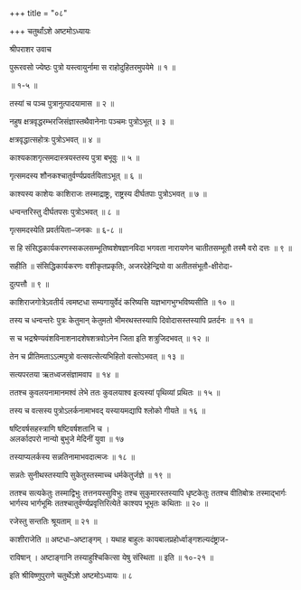 +++
title = "०८"

+++
चतुर्थांऽशे अष्टमोऽध्यायः

श्रीपराशर उवाच

पुरूरवसो ज्येष्ठः पुत्रो यस्त्वायुर्नामा स राहोदुहितरमुपयेमे ॥ १ ॥

॥ १-५ ॥

तस्यां च पञ्च पुत्रानुत्पादयामास ॥ २ ॥

नहुष क्षत्रवृद्धरम्भरजिसंज्ञास्तथैवानेनाः पञ्चमः पुत्रोऽभूत् ॥ ३ ॥

क्षत्रवृद्धात्सहोत्रः पुत्रोऽभवत् ॥ ४ ॥

काश्यकाशगृत्समदास्त्रयस्तस्य पुत्रा बभूवुः ॥ ५ ॥

गृत्समदस्य शौनकश्चातुर्वर्ण्यप्रवर्तयिताऽभूत् ॥ ६ ॥

काश्यस्य काशेयः काशिराजः तस्माद्राष्ट्रः, राष्ट्रस्य दीर्घतपाः पुत्रोऽभवत् ॥ ७ ॥

धन्वन्तरिस्तु दीर्घतपसः पुत्रोऽभवत् ॥ ८ ॥

गृत्समदस्येति प्रवर्तयिता–जनकः ॥ ६-८ ॥

स हि संसिद्धकार्यकरणस्सकलसम्भूतिष्वशेषज्ञानविदा भगवता नारायणेन चातीतसम्भूतौ तस्मै वरो दत्तः ॥ ९ ॥

सहीति ॥ संसिद्धिकार्यकरणः वशीकृतप्रकृतिः, अजरदेहेन्द्रियो वा अतीतसंभूतौ-क्षीरोदा-

दुत्पत्तौ ॥ ९ ॥

काशिराजगोत्रेऽवतीर्य त्वमष्टधा सम्यगायुर्वेदं करिष्यसि यज्ञभागभुग्भविष्यसीति ॥ १० ॥

तस्य च धन्वन्तरेः पुत्रः केतुमान् केतुमतो भीमरथस्तस्यापि दिवोदासस्तस्यापि प्रतर्दनः ॥ ११ ॥

स च भद्रश्रेण्यवंशविनाशनादशेषशत्रवोऽनेन जिता इति शत्रुजिदभवत् ॥ १२ ॥

तेन च प्रीतिमताऽऽत्मपुत्रो वत्सवत्सेत्यभिहितो वत्सोऽभवत् ॥ १३ ॥

सत्यपरतया ऋतध्वजसंज्ञामवाप ॥ १४ ॥

ततश्च कुवलयनामानमश्वं लेभे ततः कुवलयाश्व इत्यस्यां पृथिव्यां प्रथितः ॥ १५ ॥

तस्य च वत्सस्य पुत्रोऽलर्कनामाभवद् यस्यायमद्यापि श्लोको गीयते ॥ १६ ॥

षष्टिवर्षसहस्त्राणि षष्टिवर्षशतानि च ।  
अलर्कादपरो नान्यो बुभुजे मेदिनीं युवा ॥ १७

तस्याप्यलर्कस्य सन्नतिनामाभवदात्मजः ॥ १८ ॥

सन्नतेः सुनीथस्तस्यापि सुकेतुस्तस्माच्च धर्मकेतुर्जज्ञे ॥ १९ ॥

ततश्च सत्यकेतुः तस्माद्विभुः तत्तनयस्सुविभुः तश्च सुकुमारस्तस्यापि धृष्टकेतुः ततश्च वीतिबोत्रः तस्माद्भार्गः भार्गस्य भार्गभूमिः ततश्चातुर्वर्ण्यप्रवृत्तिरित्येते काश्यप भूभृतः कथिताः ॥ २० ॥

रजेस्तु सन्ततिः श्रूयताम् ॥ २१ ॥

काशीराजेति ॥ अष्टधा–अष्टाङ्गम् । यथाह बाहुलः कायबालप्रहोर्ध्वाङ्गशल्यदंष्ट्राज-

राविषान् । अष्टाङ्गानि तस्याहुश्चिकित्सा येषु संस्थिता ॥ इति ॥ १०-२१ ॥

इति श्रीविष्णुपुराणे चतुर्थेऽशे अष्टमोऽध्यायः ॥ ८
